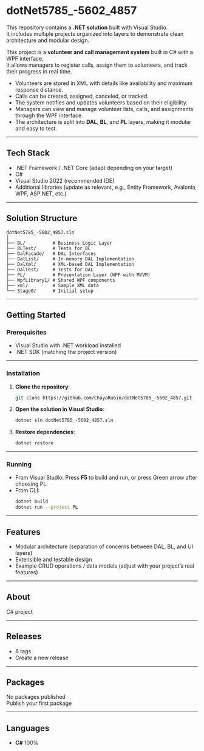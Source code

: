 # dotNet5785_-5602_4857

This repository contains a **.NET solution** built with Visual Studio.  
It includes multiple projects organized into layers to demonstrate clean architecture and modular design.  

This project is a **volunteer and call management system** built in C# with a WPF interface.  
It allows managers to register calls, assign them to volunteers, and track their progress in real time.  

- Volunteers are stored in XML with details like availability and maximum response distance.  
- Calls can be created, assigned, canceled, or tracked.  
- The system notifies and updates volunteers based on their eligibility.  
- Managers can view and manage volunteer lists, calls, and assignments through the WPF interface.  
- The architecture is split into **DAL**, **BL**, and **PL** layers, making it modular and easy to test.  

---

## Tech Stack
- .NET Framework / .NET Core (adapt depending on your target)  
- C#  
- Visual Studio 2022 (recommended IDE)  
- Additional libraries (update as relevant, e.g., Entity Framework, Avalonia, WPF, ASP.NET, etc.)

---

## Solution Structure

```plaintext
dotNet5785_-5602_4857.sln
│
├── BL/          # Business Logic Layer
├── BLTest/      # Tests for BL
├── DalFacade/   # DAL Interfaces
├── DalList/     # In-memory DAL Implementation
├── DalXml/      # XML-based DAL Implementation
├── DalTest/     # Tests for DAL
├── PL/          # Presentation Layer (WPF with MVVM)
├── WpfLibrary1/ # Shared WPF components
├── xml/         # Sample XML data
└── Stage0/      # Initial setup
```

---

## Getting Started

### Prerequisites
- Visual Studio with .NET workload installed  
- .NET SDK (matching the project version)

---

### Installation

1. **Clone the repository**:
   ```bash
   git clone https://github.com/ChayaRubin/dotNet5785_-5602_4857.git
   ```

2. **Open the solution in Visual Studio**:
   ```bash
   dotnet sln dotNet5785_-5602_4857.sln
   ```

3. **Restore dependencies**:
   ```bash
   dotnet restore
   ```

---

### Running

- From Visual Studio: Press **F5** to build and run, or press Green arrow after choosing PL.
- From CLI:
   ```bash
   dotnet build
   dotnet run --project PL
   ```

---

## Features
- Modular architecture (separation of concerns between DAL, BL, and UI layers)  
- Extensible and testable design  
- Example CRUD operations / data models (adjust with your project’s real features)

---

## About
C# project  

---

## Releases
- 8 tags  
- Create a new release  

---

## Packages
No packages published  
Publish your first package  

---

## Languages
- **C#** 100%
